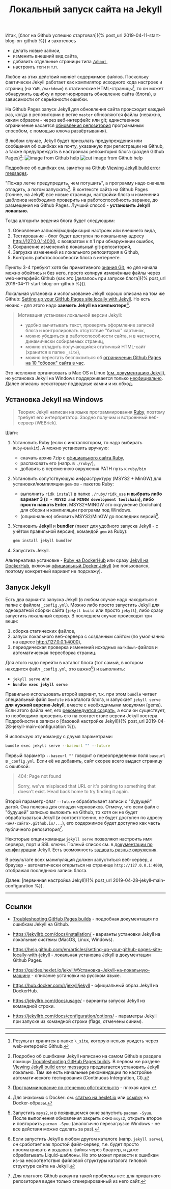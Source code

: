 ﻿---
layout: post
title: Локальный запуск сайта на Jekyll
---

Итак, [блог на Github успешно стартовал]({% post_url 2019-04-11-start-blog-on-github %}) и захотелось

- делать новые записи,
- изменить внешний вид сайта,
- добавить отдельные страницы типа [`/about`](/about),
- настроить теги и т.п.

Любое из этих действий меняет содержимое файлов.
Поскольку фактически Jekyll работает как компилятор исходного кода настроек и страниц (на `YAML/markdown`) в статические HTML-страницы[^1], то он может обнаружить ошибку и проигнорировать обновление сайта (блога), в зависимости от серьёзности ошибки.

На Github Pages запуск Jekyll для обновления сайта происходит каждый раз, когда в репозитории в ветке `master` обновляются файлы (неважно, каким образом - через веб-интерфейс или git; единственное ограничение касается [обновления репозитория](https://help.github.com/en/articles/generic-jekyll-build-failures#deploy-key-used-for-push) программным способом, с помощью ключа развёртывания).

В любом случае, Jekyll будет присылать предупреждения или сообщения об ошибках на почту, указанную при регистрации на Github, а также предупреждать в настройках репозитория блога (раздел Github Pages)[^2]:
![image from Github help](/assets/2019-04-24-local-jekyll/repo-actions-settings.png)
![cut image from Github help](/assets/2019-04-24-local-jekyll/pages-repository-settings-box-with-page-build-error-cut.png)

Подробнее об ошибках см. заметку на Github [Viewing Jekyll build error messages](https://help.github.com/en/articles/viewing-jekyll-build-error-messages).

"Пожар легче предупредить, чем потушить", а программу надо сначала отладить, а потом запускать[^3].
В контексте сайта на Github Pages (точнее, на Jekyll) все новые страницы, настройки блога и изменения шаблонов необходимо проверить на работоспособность заранее, до размещения на Github Pages. Лучший способ - **установить Jekyll локально.**

Тогда алгоритм ведения блога будет следующим:

1. Обновление записей/модификация настроек или внешнего вида,
2. Тестирование - блог будет доступен по локальному адресу <http://127.0.0.1:4000>, с возвратом к п.1 при обнаружении ошибок,
3. Сохранение изменений в локальный git-репозиторий,
4. Загрузка изменений из локального репозитория в Github,
5. Контроль работоспособности блога в интернете.

Пункты 3-4 требуют хотя бы примитивного [знания Git](/notes/links#git), но для начала можно обойтись и без него, просто копируя изменённые файлы через web-интерфейс Github (как это [делалось при запуске блога]({% post_url 2019-04-11-start-blog-on-github %})).

Локальная установка и использование Jekyll хорошо описана на том же Github: [Setting up your GitHub Pages site locally with Jekyll](https://help.github.com/en/articles/setting-up-your-github-pages-site-locally-with-jekyll). Но есть нюанс - для этого надо **заиметь Jekyll на компьютере**[^4].

> Мотивация установки локальной версии Jekyll:
>
> - удобно вычитывать текст, проверять оформление записей блога и контролировать отсутствие "битых" картинок,
> - можно убедиться в работоспособности сайта, и в частности, динамически собираемых страниц,
> - можно отладить получающийся статичный HTML-сайт (хранится в папке `_site`),
> - можно перестать беспокоиться об [ограничении Github Pages на 10 "сборок" сайта в час](https://help.github.com/en/articles/what-is-github-pages#usage-limits).

Это несложно организовать в Mac OS и Linux ([см. документацию Jekyll](https://jekyllrb.com/docs/installation/)), но установка Jekyll на Windows поддерживается только [неофициально](https://jekyllrb.com/docs/installation/windows/). Далее описаны нескоторые подводные камни и их обход.

## Установка Jekyll на Windows

> Теория: Jekyll написан на языке программирования [Ruby](https://www.ruby-lang.org/ru/), поэтому требует его интерпретатор. Заодно получим и встроенный веб-сервер (WEBrick).

Шаги:

1. Установить Ruby (если с инсталлятором, то надо выбирать `Ruby+Devkit`). А можно установить вручную:
    - скачать архив 7zip c [официального сайта Ruby](https://rubyinstaller.org/downloads/),
    - распаковать его (напр. в `./ruby/`),
    - добавить в переменною окружения PATH путь к `ruby/bin`
2. Установить сопутствующую инфраструктуру (MSYS2 + MinGW) для установки/компиляции `gem`-ов - пакетов Ruby:
    - выполнить `ridk install` в папке `./ruby/ridk_use` **и выбрать либо вариант 3 (`3 - MSYS2 and MINGW development toolchain`), либо просто нажать Enter**. MSYS2+MINGW это окружение (toolchain) для сборки и компиляции программ под Windows.
    - (опционально) обновить MSYS2/MinGW до последних версий[^5].
3. Установить **Jekyll** и **bundler** (пакет для удобного запуска Jekyll - с учётом правильной версии), командой `gem` из Ruby):

    ```cmd
    gem install jekyll bundler
    ```

4. Запустить Jekyll.

Альтернатива установке - [Ruby на DockerHub](https://hub.docker.com/_/ruby?tab=description) или сразу [Jekyll на DockerHub](https://hub.docker.com/search?q=jekyll&type=image), включая [официальный Docker Jekyll](https://hub.docker.com/r/jekyll/jekyll) (не пользовался, поэтому конкретный вариант не подскажу).

## Запуск Jekyll

Есть два варианта запуска Jekyll (в любом случае надо находиться в папке с файлом `_config.yml`). Можно либо просто запустить Jekyll для однократной сборки сайта (`jekyll build` или просто `jekyll`), либо сразу запустить локальный сервер. В последнем случае происходят три вещи:

1. сборка статических файлов,
2. запуск локального веб-сервера с созданным сайтом (по умолчанию на адресе <http://127.0.0.1:4000>),
3. периодическая проверка изменений исходных `markdown`-файлов и автоматическая пересборка страниц.

Для этого надо перейти в каталог блога (тот самый, в котором находится файл `_config.yml`, это важно[^6]) и выполнить:

- `jekyll serve` или
- **`bundle exec jekyll serve`**

Правильно использовать второй вариант, т.к. при этом `bundle` читает специальный файл `Gemfile` из каталога блога, и запускает `jekyll serve` **для нужной версию Jekyll**, вместе с необходимыми модулями (gems). Если этого файла нет, его [рекомендуется создать](https://help.github.com/en/articles/setting-up-your-github-pages-site-locally-with-jekyll#step-2-install-jekyll-using-bundler), а если он существует, то необходимо проверить его на соответствие версии Jekyll хостера.
Подробности в записи о [базовой настройке Jekyll]({% post_url 2019-04-28-jekyll-main-configuration %}).

Я использую эту команду с двумя параметрами:

```cmd
bundle exec jekyll serve --baseurl "" --future
```

Первый параметр `--baseurl ""` говорит о переопределении поля `baseurl` в `_config.yml`. Если её не добавить, сайт скорее всего выдаст страницу с ошибкой:

> 404: Page not found
>
> Sorry, we've misplaced that URL or it's pointing to something that doesn't exist. Head back home to try finding it again.

Второй параметр-флаг `--future` обрабатывает записи с "будущей" датой. Она полезна для отладки черновиков. Отмечу, что если файл с "будущей" записью выложить на Github, то хотя он не будет обрабатываться Jekyll (и соответственно, не будет доступен по адресу `<имя-сайта>.github.io/...`), его содержимое будет доступно как часть публичного репозитория[^7].

Некоторые опции команды `jekyll serve` позволяют настроить имя сервера, порт и SSL ключи. Полный список см. в [документации по конфигурации](#ссылки) Jekyll. Есть возможность [задавать разные окружения](https://jekyllrb.com/docs/configuration/environments/).

В результате всех манипуляций должен запуститься веб-сервер, а браузер - автоматически открыться на странице `http://127.0.0.1:4000`, отображая последнюю запись блога.

Далее: [первичная настройка Jekyll]({% post_url 2019-04-28-jekyll-main-configuration %}).

---

## Ссылки

- [Troubleshooting GitHub Pages builds](https://help.github.com/en/articles/troubleshooting-github-pages-builds) - подробная документация по ошибкам Jekyll на Github.

- <https://jekyllrb.com/docs/installation/> - варианты установки Jekyll на локальные системы (MacOS, Linux, Windows).

- <https://help.github.com/en/articles/setting-up-your-github-pages-site-locally-with-jekyll> - локальная установка Jekyll в документации Github Pages.

- <https://guides.hexlet.io/jekyll/#Установка-Jekyll-на-локальную-машину> - описание установки на русском языке.

- <https://hub.docker.com/r/jekyll/jekyll> - официальный образ Jekyll на DockerHub.

- <https://jekyllrb.com/docs/usage/> - варианты запуска Jekyll из командной строки.

- <https://jekyllrb.com/docs/configuration/options/> - параметры Jekyll при запуске из командной строки (flags, отмечены синим).

---

[^1]: Результат хранится в папке `\_site`, которую нельзя увидеть через web-интерфейс Github.

[^2]: Подробно об ошибками Jekyll написано на самом Github в разделе помощи [Troubleshooting GitHub Pages builds](https://help.github.com/en/articles/troubleshooting-github-pages-builds). В первом же разделе [Viewing Jekyll build error messages](https://help.github.com/en/articles/viewing-jekyll-build-error-messages) предлагается установить Jekyll локально. Там же есть начальные рекомендации по настройке автоматического тестирования (Continuous Intergration, CI).

[^3]: [Программирование по стечению обстоятельств](https://pragprog.com/the-pragmatic-programmer/extracts/coincidence) - плохая идея.

[^4]: Для знакомых с Docker: см. [статью на hexlet.io](https://guides.hexlet.io/jekyll/#установка-и-запуск-jekyll-через-docker) или [ссылку](#ссылки) на Docker-образы.

[^5]: Запустить `msys2`, и в появившемся окне запустить `pacman -Syuu`. После выполнения обновления закрыть окно `msys2`, открыть второе и повтороить `pacman -Syuu` (аналогично перезагрузке Windows - не все действия можно сделать за раз).

[^6]: Если запустить Jekyll в любом другом каталоге (напр. `jekyll serve`), он  сработает как простой файл-сервер, т.е. будет просто просматривать и выдавать файлы через браузер, и даже обрабатывать Liquid-шаблоны. Но это может привести к ошибкам из-за несоответствия файловой структуры каталога типовой структуре сайта на Jekyll.

[^7]: Для платного Github аккаунта такой проблемы нет: для приватного репозитория виден только сгенерированный из него сайт.
